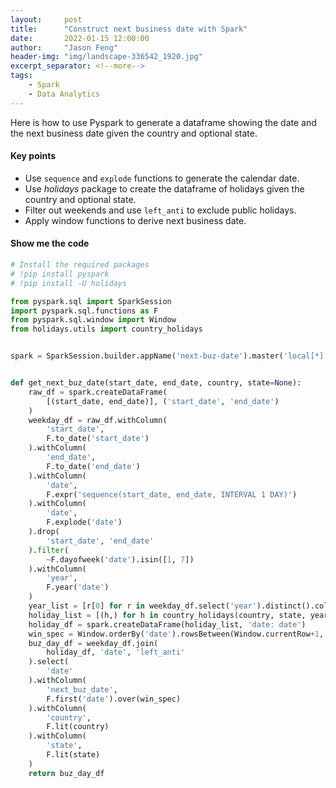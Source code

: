 ```yaml
---
layout:     post
title:      "Construct next business date with Spark"
date:       2022-01-15 12:00:00
author:     "Jason Feng"
header-img: "img/landscape-336542_1920.jpg"
excerpt_separator: <!--more-->
tags:
    - Spark
    - Data Analytics
---
```

Here is how to use Pyspark to generate a dataframe showing the date and the next business date given the country and optional state.
<!--more-->
#### Key points
- Use `sequence` and `explode` functions to generate the calendar date.
- Use *holidays* package to create the dataframe of holidays given the country and optional state.
- Filter out weekends and use `left_anti` to exclude public holidays.
- Apply window functions to derive next business date.
#### Show me the code
```python
# Install the required packages
# !pip install pyspark
# !pip install -U holidays

from pyspark.sql import SparkSession
import pyspark.sql.functions as F
from pyspark.sql.window import Window
from holidays.utils import country_holidays


spark = SparkSession.builder.appName('next-buz-date').master('local[*]').getOrCreate()


def get_next_buz_date(start_date, end_date, country, state=None):
    raw_df = spark.createDataFrame(
        [(start_date, end_date)], ('start_date', 'end_date')
    )
    weekday_df = raw_df.withColumn(
        'start_date',
        F.to_date('start_date')
    ).withColumn(
        'end_date',
        F.to_date('end_date')
    ).withColumn(
        'date',
        F.expr('sequence(start_date, end_date, INTERVAL 1 DAY)')
    ).withColumn(
        'date',
        F.explode('date')
    ).drop(
        'start_date', 'end_date'
    ).filter(
        ~F.dayofweek('date').isin([1, 7])
    ).withColumn(
        'year', 
        F.year('date')
    )
    year_list = [r[0] for r in weekday_df.select('year').distinct().collect()]
    holiday_list = [(h,) for h in country_holidays(country, state, year_list)]
    holiday_df = spark.createDataFrame(holiday_list, 'date: date')
    win_spec = Window.orderBy('date').rowsBetween(Window.currentRow+1, Window.currentRow+1)
    buz_day_df = weekday_df.join(
        holiday_df, 'date', 'left_anti'
    ).select(
        'date'
    ).withColumn(
        'next_buz_date', 
        F.first('date').over(win_spec)
    ).withColumn(
        'country',
        F.lit(country)
    ).withColumn(
        'state',
        F.lit(state)
    )
    return buz_day_df

```

